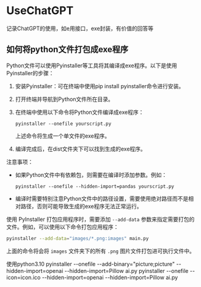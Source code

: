 # UseChatGPT
记录ChatGPT的使用，如e用接口，exe封装，有价值的回答等

## 如何将python文件打包成exe程序

Python文件可以使用Pyinstaller等工具将其编译成exe程序。以下是使用Pyinstaller的步骤：

1. 安装Pyinstaller：可在终端中使用pip install pyinstaller命令进行安装。

2. 打开终端并导航到Python文件所在目录。

3. 在终端中使用以下命令将Python文件编译成exe程序：

   ```
   pyinstaller --onefile yourscript.py
   ```

   上述命令将生成一个单文件的exe程序。

4. 编译完成后，在dist文件夹下可以找到生成的exe程序。

注意事项：

- 如果Python文件中有依赖包，则需要在编译时添加参数。例如：

  ```
  pyinstaller --onefile --hidden-import=pandas yourscript.py
  ```

- 编译时需要特别注意Python文件中的路径设置，需要使用绝对路径而不是相对路径，否则可能导致生成的exe程序无法正常运行。

 使用 PyInstaller 打包应用程序时，需要添加 `--add-data` 参数来指定需要打包的文件。例如，可以使用以下命令打包应用程序：

   ```bash
   pyinstaller --add-data="images/*.png:images" main.py
   ```

   上面的命令将会将 `images` 文件夹下的所有 `.png` 图片文件打包进可执行文件中。

使用python3.10
pyinstaller --onefile --add-binary="picture;picture"  --hidden-import=openai --hidden-import=Pillow  ai.py
pyinstaller --onefile --icon=icon.ico  --hidden-import=openai --hidden-import=Pillow  ai.py